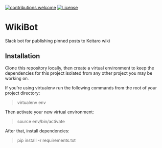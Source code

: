 [![contributions welcome](https://img.shields.io/badge/contributions-welcome-brightgreen.svg?style=flat)](https://github.com/keitaroinc/WikiBot)
[![License](https://img.shields.io/badge/license-MIT%20License-brightgreen.svg)](https://opensource.org/licenses/MIT)

# WikiBot

Slack bot for publishing pinned posts to Keitaro wiki

## Installation

Clone this repository locally, then create a virtual environment to keep the dependencies for this project isolated from any other project you may be working on.

If you're using virtualenv run the following commands from the root of your project directory:

> virtualenv env

Then activate your new virtual environment:

> source env/bin/activate

After that, install dependencies:
 
> pip install -r requirements.txt
